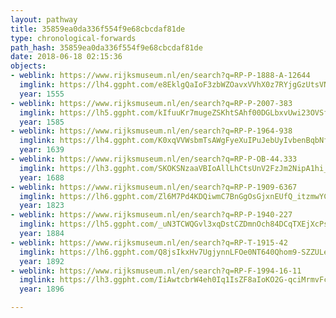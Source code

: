 ```yaml
---
layout: pathway
title: 35859ea0da336f554f9e68cbcdaf81de
type: chronological-forwards
path_hash: 35859ea0da336f554f9e68cbcdaf81de
date: 2018-06-18 02:15:36
objects:
- weblink: https://www.rijksmuseum.nl/en/search?q=RP-P-1888-A-12644
  imglink: https://lh4.ggpht.com/e8EklgQaIoF3zbWZOavxVVhX0z7RYjgGzUtsVNKKq-0VMqrtG1_ph6ZYJSxPDFlbGTMDojVpZcm43Pgn4DUvgFIL7ds=s200
  year: 1555
- weblink: https://www.rijksmuseum.nl/en/search?q=RP-P-2007-383
  imglink: https://lh5.ggpht.com/kIfuuKr7mugeZSKhtSAhf00DGLbxvUwi23OVSfNseuS3aZ_WHgUh7trqQi7KdNqddx0Rktv5ocunp1IsgJsW3PiWeW8=s200
  year: 1585
- weblink: https://www.rijksmuseum.nl/en/search?q=RP-P-1964-938
  imglink: https://lh4.ggpht.com/K0xqVVWsbmTsAWgFyeXuIPuJebUyIvbenBqbNf6Kn6pIzEClK94ieGLoF_CvkBC_G4LT7Te3KLP9NSFuhy0QbvorEps=s200
  year: 1639
- weblink: https://www.rijksmuseum.nl/en/search?q=RP-P-OB-44.333
  imglink: https://lh3.ggpht.com/SKOKSNzaaVBIoAllLhCtsUnV2FzJm2NipA1hi_46zGVtAkX2JqARH_QqWzgYGfYpMGvbtfwALCXgaIDPIBBkRUd_O-K-=s200
  year: 1688
- weblink: https://www.rijksmuseum.nl/en/search?q=RP-P-1909-6367
  imglink: https://lh6.ggpht.com/Zl6M7Pd4KDQiwmC7BnGgOsGjxnEUfQ_itzmwYCdvhgvPs1kf8Oi_WG1_a4tUoGwDUR5AqyE1q6MHBlPqiYYayEfebPZq=s200
  year: 1823
- weblink: https://www.rijksmuseum.nl/en/search?q=RP-P-1940-227
  imglink: https://lh5.ggpht.com/_uN3TCWQGvl3xqDstCZDmnOch84DCqTXEjXcPsDL9oXmwi5Kmx2c7N5A_8S0jLqZv7apCnFchLb1evN5BdktRCV1FA=s200
  year: 1884
- weblink: https://www.rijksmuseum.nl/en/search?q=RP-T-1915-42
  imglink: https://lh6.ggpht.com/Q8jsIkxHv7UgjynnLFOe0NT640Qhom9-SZZULeXFPqPTafftk2dS9gSOFdb7ofmPHPUsRFTT-dugobxRc3ZO-19hHZ5o=s200
  year: 1892
- weblink: https://www.rijksmuseum.nl/en/search?q=RP-F-1994-16-11
  imglink: https://lh3.ggpht.com/IiAwtcbrW4eh0Iq1IsZF8aIoKO2G-qciMrmvFc4pUC8DrHvT74yQxhIv1oZJ2KjgxaLfj_2NF9xuARdUV9NYrbH87A=s200
  year: 1896

---
```

